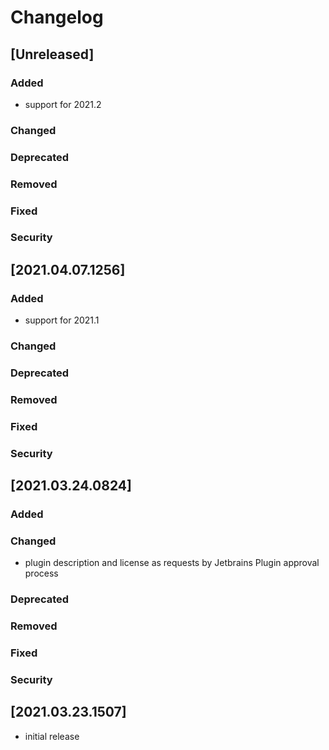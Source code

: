 # Changelog

## [Unreleased]
### Added
* support for 2021.2

### Changed

### Deprecated

### Removed

### Fixed

### Security
## [2021.04.07.1256]
### Added
* support for 2021.1

### Changed

### Deprecated

### Removed

### Fixed

### Security
## [2021.03.24.0824]

### Added

### Changed

- plugin description and license as requests by Jetbrains Plugin approval process

### Deprecated

### Removed

### Fixed

### Security

## [2021.03.23.1507]

- initial release
